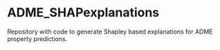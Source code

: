 # ADME_SHAPexplanations
Repository with code to generate Shapley based explanations for ADME property predictions.
